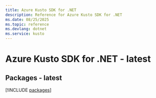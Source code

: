 ```yaml
---
title: Azure Kusto SDK for .NET
description: Reference for Azure Kusto SDK for .NET
ms.date: 08/25/2025
ms.topic: reference
ms.devlang: dotnet
ms.service: kusto
---
```

# Azure Kusto SDK for .NET - latest
## Packages - latest
[!INCLUDE [packages](kusto-index.md)]